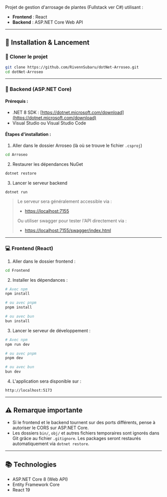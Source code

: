 Projet de gestion d'arrosage de plantes (Fullstack ver C#) utilisant :

* **Frontend** : React
* **Backend** : ASP.NET Core Web API

---

## 🔧 Installation & Lancement

### 🚀 Cloner le projet

```bash
git clone https://github.com/RivennSubaru/dotNet-Arroseo.git
cd dotNet-Arroseo
```

---

### 👥 Backend (ASP.NET Core)

#### Prérequis :

* .NET 8 SDK : [https://dotnet.microsoft.com/download](https://dotnet.microsoft.com/download)
* Visual Studio ou Visual Studio Code

#### Étapes d'installation :

1. Aller dans le dossier Arroseo (là où se trouve le fichier `.csproj`)

```bash
cd Arroseo
```

2. Restaurer les dépendances NuGet

```bash
dotnet restore
```

3. Lancer le serveur backend

```bash
dotnet run
```

> Le serveur sera généralement accessible via :
>
> * [https://localhost:7155](https://localhost:7155)
>
> Ou utiliser swagger pour tester l'API directement via :
>
> * [https://localhost:7155/swagger/index.html](https://localhost:7155/swagger/index.html)

---

### 💻 Frontend (React)

1. Aller dans le dossier frontend :

```bash
cd Frontend
```

2. Installer les dépendances :

```bash
# Avec npm
npm install

# ou avec pnpm
pnpm install

# ou avec bun
bun install
```

3. Lancer le serveur de développement :

```bash
# Avec npm
npm run dev

# ou avec pnpm
pnpm dev

# ou avec bun
bun dev
```

4. L'application sera disponible sur :

```
http://localhost:5173
```

---

## ⚠ Remarque importante

* Si le frontend et le backend tournent sur des ports différents, pense à autoriser le CORS sur ASP.NET Core.
* Les dossiers `bin/`, `obj/` et autres fichiers temporaires sont ignorés dans Git grâce au fichier `.gitignore`. Les packages seront restaurés automatiquement via `dotnet restore`.

---

## 📚 Technologies

* ASP.NET Core 8 (Web API)
* Entity Framework Core
* React 19
